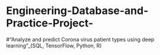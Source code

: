 # Engineering-Database-and-Practice-Project-

#“Analyze and predict Corona virus patient types using deep learning”_(SQL, TensorFlow, Python, R)
